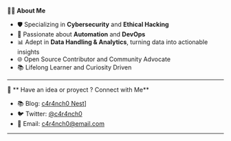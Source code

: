 👨‍💻 **About Me**

- 🛡️ Specializing in **Cybersecurity** and **Ethical Hacking**
- 🤖 Passionate about **Automation** and **DevOps**
- 📊 Adept in **Data Handling & Analytics**, turning data into actionable insights
- 🌐 Open Source Contributor and Community Advocate
- 📚 Lifelong Learner and Curiosity Driven

---

🔗 ** Have an idea or proyect ? Connect with Me**
- 📚 Blog: [c4r4nch0 Nest]([https://cnawel.github.io/caranchonest)]
- 🐦 Twitter: [@c4r4nch0](https://twitter.com/c4r4nch0)
- 📧 Email: c4r4nch0@email.com

---
